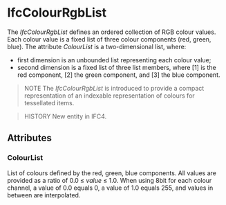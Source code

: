# IfcColourRgbList

The _IfcColourRgbList_ defines an ordered collection of RGB colour values. Each colour value is a fixed list of three colour components (red, green, blue). The attribute _ColourList_ is a two-dimensional list, where:

* first dimension is an unbounded list representing each colour value;
* second dimension is a fixed list of three list members, where [1] is the red component, [2] the green component, and [3] the blue component.

> NOTE  The _IfcColourRgbList_ is introduced to provide a compact representation of an indexable representation of colours for tessellated items.

> HISTORY  New entity in IFC4.

## Attributes

### ColourList
List of colours defined by the red, green, blue components. All values are provided as a ratio of 0.0 &le; _value_ &le; 1.0. When using 8bit for each colour channel, a value of 0.0 equals 0, a value of 1.0 equals 255, and values in between are interpolated.
